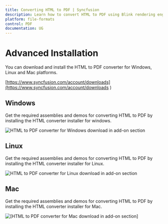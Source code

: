 ```yaml
---
title: Converting HTML to PDF | Syncfusion
description: Learn how to convert HTML to PDF using Blink rendering engines (Blink, WebKit and IE) with various features like TOC, partial web page to PDF etc.
platform: file-formats
control: PDF
documentation: UG
---
```


# Advanced Installation

You can download and install the HTML to PDF converter for Windows, Linux and Mac platforms. 

[https://www.syncfusion.com/account/downloads](https://www.syncfusion.com/account/downloads )

## Windows

Get the required assemblies and demos for converting HTML to PDF by installing the HTML converter installer for windows. 

![HTML to PDF converter for Windows download in add-on section](Convert-HTML-To-PDF/htmlconversion_images/windowshtmlconverteraddon.png)

## Linux

Get the required assemblies and demos for converting HTML to PDF by installing the HTML converter installer for Linux. 

![HTML to PDF converter for Linux download in add-on section](Convert-HTML-To-PDF/htmlconversion_images/linuxhtmlconverteraddon.png)


## Mac

Get the required assemblies and demos for converting HTML to PDF by installing the HTML converter installer for Mac. 

![[HTML to PDF converter for Mac download in add-on section]](Convert-HTML-To-PDF/htmlconversion_images/machtmlconverteraddon.png)
